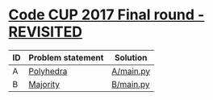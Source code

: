 # [Code CUP 2017 Final round - REVISITED](https://www.e-olymp.com/en/contests/9290)




| ID | Problem statement                                                    | Solution               |
|----|----------------------------------------------------------------------|------------------------|
| A  | [Polyhedra](https://www.e-olymp.com/en/contests/9290/problems/80891) | [A/main.py](A/main.py) |
| B  | [Majority](https://www.e-olymp.com/en/contests/9290/problems/80892)  | [B/main.py](B/main.py) |

